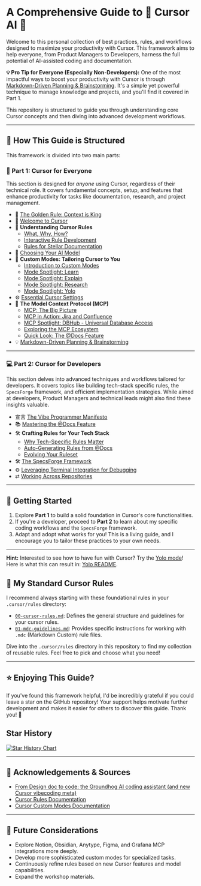 # A Comprehensive Guide to 🚀 Cursor AI 🚀

Welcome to this personal collection of best practices, rules, and workflows designed to maximize your productivity with Cursor. This framework aims to help everyone, from Product Managers to Developers, harness the full potential of AI-assisted coding and documentation.

**💡 Pro Tip for Everyone (Especially Non-Developers):** One of the most impactful ways to boost your productivity with Cursor is through [Markdown-Driven Planning & Brainstorming](./01-Cursor-for-Everyone/08-Markdown-Driven-Planning.md). It's a simple yet powerful technique to manage knowledge and projects, and you'll find it covered in Part 1.

This repository is structured to guide you through understanding core Cursor concepts and then diving into advanced development workflows.

---

## 🎯 How This Guide is Structured

This framework is divided into two main parts:

### 🌟 Part 1: Cursor for Everyone

This section is designed for *anyone* using Cursor, regardless of their technical role. It covers fundamental concepts, setup, and features that enhance productivity for tasks like documentation, research, and project management.

-   📜 [The Golden Rule: Context is King](./01-Cursor-for-Everyone/00-The-Golden-Rule-Context-is-King.md)
-   👋 [Welcome to Cursor](./01-Cursor-for-Everyone/01-Welcome-to-Cursor.md)
-   🧩 **Understanding Cursor Rules**
    -   [What, Why, How?](./01-Cursor-for-Everyone/02-Understanding-Cursor-Rules/02a-What-Why-How.md)
    -   [Interactive Rule Development](./01-Cursor-for-Everyone/02-Understanding-Cursor-Rules/02b-Interactive-Rule-Development.md)
    -   [Rules for Stellar Documentation](./01-Cursor-for-Everyone/02-Understanding-Cursor-Rules/02c-Rules-for-Stellar-Documentation.md)
-   🧠 [Choosing Your AI Model](./01-Cursor-for-Everyone/03-Choosing-Your-AI-Model.md)
-   🎨 **Custom Modes: Tailoring Cursor to You**
    -   [Introduction to Custom Modes](./01-Cursor-for-Everyone/04-Custom-Modes-Tailoring-Cursor-to-You/04a-Introduction-to-Custom-Modes.md)
    -   [Mode Spotlight: Learn](./01-Cursor-for-Everyone/04-Custom-Modes-Tailoring-Cursor-to-You/04b-Mode-Spotlight-Learn.md)
    -   [Mode Spotlight: Explain](./01-Cursor-for-Everyone/04-Custom-Modes-Tailoring-Cursor-to-You/04c-Mode-Spotlight-Explain.md)
    -   [Mode Spotlight: Research](./01-Cursor-for-Everyone/04-Custom-Modes-Tailoring-Cursor-to-You/04d-Mode-Spotlight-Research.md)
    -   [Mode Spotlight: Yolo](./01-Cursor-for-Everyone/04-Custom-Modes-Tailoring-Cursor-to-You/04e-Mode-Spotlight-Yolo.md)
-   ⚙️ [Essential Cursor Settings](./01-Cursor-for-Everyone/05-Essential-Cursor-Settings.md)
-   🔗 **The Model Context Protocol (MCP)**
    -   [MCP: The Big Picture](./01-Cursor-for-Everyone/06-The-Model-Context-Protocol-MCP/06a-MCP-The-Big-Picture.md)
    -   [MCP in Action: Jira and Confluence](./01-Cursor-for-Everyone/06-The-Model-Context-Protocol-MCP/06b-MCP-in-Action-Jira-and-Confluence.md)
    -   [MCP Spotlight: DBHub - Universal Database Access](./01-Cursor-for-Everyone/06-The-Model-Context-Protocol-MCP/06c-MCP-Spotlight-DBHub.md)
    -   [Exploring the MCP Ecosystem](./01-Cursor-for-Everyone/06-The-Model-Context-Protocol-MCP/06d-Exploring-the-MCP-Ecosystem.md)
    -   [Quick Look: The @Docs Feature](./01-Cursor-for-Everyone/07-Quick-Look-The-Docs-Feature.md)
-   💡 [Markdown-Driven Planning & Brainstorming](./01-Cursor-for-Everyone/08-Markdown-Driven-Planning.md)

---

### 💻 Part 2: Cursor for Developers

This section delves into advanced techniques and workflows tailored for developers. It covers topics like building tech-stack specific rules, the `SpecsForge` framework, and efficient implementation strategies. While aimed at developers, Product Managers and technical leads might also find these insights valuable.

-   宣言 [The Vibe Programmer Manifesto](./02-Cursor-for-Developers/00-The-Vibe-Programmer-Manifesto.md)
-   📚 [Mastering the @Docs Feature](./02-Cursor-for-Developers/01-Mastering-the-Docs-Feature.md)
-   🛠️ **Crafting Rules for Your Tech Stack**
    -   [Why Tech-Specific Rules Matter](./02-Cursor-for-Developers/02-Crafting-Rules-for-Your-Tech-Stack/02a-Why-Tech-Specific-Rules-Matter.md)
    -   [Auto-Generating Rules from @Docs](./02-Cursor-for-Developers/02-Crafting-Rules-for-Your-Tech-Stack/02b-Auto-Generating-Rules-from-Docs.md)
    -   [Evolving Your Ruleset](./02-Cursor-for-Developers/02-Crafting-Rules-for-Your-Tech-Stack/02c-Evolving-Your-Ruleset.md)
-   🛠️ [The SpecsForge Framework](./02-Cursor-for-Developers/03-The-SpecsForge-Framework.md)
-   ⚙️ [Leveraging Terminal Integration for Debugging](./02-Cursor-for-Developers/04-Leveraging-Terminal-Integration.md)
-   ⇄ [Working Across Repositories](./02-Cursor-for-Developers/05-Working-Across-Repositories.md)

---

## 🏁 Getting Started

1.  Explore **Part 1** to build a solid foundation in Cursor's core functionalities.
2.  If you're a developer, proceed to **Part 2** to learn about my specific coding workflows and the `SpecsForge` framework.
3.  Adapt and adopt what works for you! This is a living guide, and I encourage you to tailor these practices to your own needs.

---

**Hint:** Interested to see how to have fun with Cursor? Try the [Yolo mode](./01-Cursor-for-Everyone/04-Custom-Modes-Tailoring-Cursor-to-You/04e-Mode-Spotlight-Yolo.md)! Here is what this can result in: [Yolo README](./Yolo-README.md).

## 📜 My Standard Cursor Rules

I recommend always starting with these foundational rules in your `.cursor/rules` directory:

-   [`00-cursor-rules.md`](./.cursor/rules/00-cursor-rules.md): Defines the general structure and guidelines for your cursor rules.
-   [`01-mdc-guidelines.md`](./.cursor/rules/01-mdc-guidelines.md): Provides specific instructions for working with `.mdc` (Markdown Custom) rule files.

Dive into the `.cursor/rules` directory in this repository to find my collection of reusable rules. Feel free to pick and choose what you need!

---

## ⭐ Enjoying This Guide?

If you've found this framework helpful, I'd be incredibly grateful if you could leave a star on the GitHub repository! Your support helps motivate further development and makes it easier for others to discover this guide. Thank you! 🙏

## Star History

<a href="https://www.star-history.com/#biokraft/my-cursor-framework&Date">
 <picture>
   <source media="(prefers-color-scheme: dark)" srcset="https://api.star-history.com/svg?repos=biokraft/my-cursor-framework&type=Date&theme=dark" />
   <source media="(prefers-color-scheme: light)" srcset="https://api.star-history.com/svg?repos=biokraft/my-cursor-framework&type=Date" />
   <img alt="Star History Chart" src="https://api.star-history.com/svg?repos=biokraft/my-cursor-framework&type=Date" />
 </picture>
</a>

---

## 🙏 Acknowledgements & Sources

-   [From Design doc to code: the Groundhog AI coding assistant (and new Cursor vibecoding meta)](https://ghuntley.com/specs/)
-   [Cursor Rules Documentation](https://docs.cursor.com/context/rules)
-   [Cursor Custom Modes Documentation](https://docs.cursor.com/chat/custom-modes)

---

## 🤔 Future Considerations

-   Explore Notion, Obsidian, Anytype, Figma, and Grafana MCP integrations more deeply.
-   Develop more sophisticated custom modes for specialized tasks.
-   Continuously refine rules based on new Cursor features and model capabilities.
-   Expand the workshop materials.
